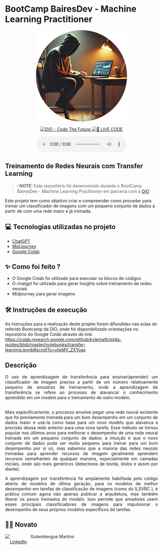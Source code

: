 # BootCamp BairesDev - Machine Learning Practitioner


<p align="center">
<img 
    src="image/img_programmer_github.png"
    width="300"
/>
</p>

<p align="center">
<a href="https://dio.me/">
    <img 
        src="https://img.shields.io/badge/DIO-Code_The_Future-28DA77?logo=youtube" 
        alt="DIO - Code The Future">
</a>
<a href="https://dio.me/">
<img 
    src="https://img.shields.io/badge/🔴_LIVE_CODE-FF5E72" 
    alt="🔴 LIVE CODE">
</a>
</p>

<p align="center">
    
</p>

<div align="center">
    <audio src="output/podcast_editado.MP3" controls title="Podcast editado"></audio>
</div>

## Treinamento de Redes Neurais com Transfer Learning


 > ℹ️ **NOTE:** Este repositório foi desenvolvido durante o BootCamp BairesDev - Machine Learning Practitioner em parceria com a [DIO](https://dio.me)

Este projeto tem como objetivo criar e compreender como proceder para treinar um classificador de imagens com um pequeno conjunto de dados a partir de com uma rede maior e já treinada.

## 💻 Tecnologias utilizadas no projeto

- [ChatGPT](https://chat.openai.com/) 
- [MidJourney](https://www.midjourney.com/app/)
- [Google Colab](https://colab.google/)


## ✨ Como foi feito ?

- O Google Colab foi utilizado para executar os blocos de códigos
- O chatgpt foi utilizado para gerar insights sobre treinamento de redes neurais
- Midjourney para gerar imagens

## 🛠️ Instruções de execução

As instruções para a realização deste projeto foram difundidas nas aulas do referido Bootcamp da DIO, onde foi disponibilizado orientações no repositório do Google Colab através do link: https://colab.research.google.com/github/kylemath/ml4a-guides/blob/master/notebooks/transfer-learning.ipynb#scrollTo=vIwMY_ZXYoax

## Descrição
<div align="justify">
O uso de aprendizagem de transferência para ensinar(aprender) um classificador de imagem preciso a partir de um número relativamente pequeno de amostras de treinamento, onde a aprendizagem de transferência se refere ao processo de alavancar o conhecimento aprendido em um modelo para o treinamento de outro modelo.<br><br>

Mais especificamente, o processo envolve pegar uma rede neural existente que foi previamente treinada para um bom desempenho em um conjunto de dados maior e usá-la como base para um novo modelo que alavanca a precisão dessa rede anterior para uma nova tarefa. Esse método se tornou popular nos últimos anos para melhorar o desempenho de uma rede neural treinada em um pequeno conjunto de dados; a intuição é que o novo conjunto de dados pode ser muito pequeno para treinar para um bom desempenho por si só, mas sabemos que a maioria das redes neurais treinadas para aprender recursos de imagem geralmente aprendem recursos semelhantes de qualquer maneira, especialmente em camadas iniciais, onde são mais genéricos (detectores de borda, blobs e assim por diante).

A aprendizagem por transferência foi amplamente habilitada pelo código aberto de modelos de última geração; para os modelos de melhor desempenho em tarefas de classificação de imagens (como do ILSVRC ), é prática comum agora não apenas publicar a arquitetura, mas também liberar os pesos treinados do modelo. Isso permite que amadores usem esses principais classificadores de imagens para impulsionar o desempenho de seus próprios modelos específicos de tarefas.
</div>


## 👨‍💻 Novato

<p>
    <img 
      align=left 
      margin=10 
      width=80 
      src="https://cdn.jsdelivr.net/gh/alohe/avatars/png/memo_30.png"
    />
    <p>&nbspGutembergue Martins<br>&nbsp
    &nbsp;
    <a 
        href="<a href="https://www.linkedin.com/in/gutembergue-martins-38336a59" target="_blank">LinkedIn</a>
    </p>
<br/><br/>
